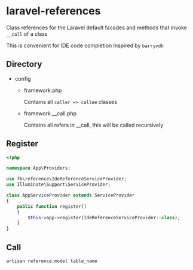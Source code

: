# laravel-references

Class references for the Laravel default facades
and methods that invoke `__call` of a class

This is convenient for IDE code completion
Inspired by `barryvdh`

## Directory

- config
    - framework.php

        Contains all `caller => callee` classes
    - framework.__call.php

        Contains all refers in __call,
        this will be called recursively
        
## Register

```php
<?php

namespace App\Providers;

use fk\reference\IdeReferenceServiceProvider;
use Illuminate\Support\ServiceProvider;

class AppServiceProvider extends ServiceProvider
{
    public function register()
    {
        $this->app->register(IdeReferenceServiceProvider::class);
    }
}

```       

## Call

```bash
artisan reference:model table_name
```